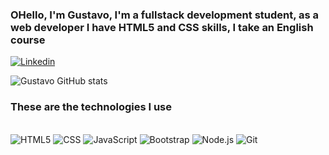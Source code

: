 ### OHello, I'm Gustavo, I'm a fullstack development student, as a web developer I have HTML5 and CSS skills, I take an English course


[![Linkedin](https://img.shields.io/badge/LinkedIn-0077B5?style=for-the-badge&logo=linkedin&logoColor=white)](https://www.linkedin.com/in/gustavo-luiz-99ba88302/)

![Gustavo GitHub stats](https://github-readme-stats.vercel.app/api?username=Gustavo-Luiz2304&show_icons=true&theme=dracula)

### These are the technologies I use

<div style="dysplay: inline_block"><br/>
    <img src="https://img.shields.io/badge/HTML5-E34F26?style=for-the-badge&logo=html5&logoColor=white" alt="HTML5">
    <img src="https://img.shields.io/badge/CSS3-1572B6?style=for-the-badge&logo=css3&logoColor=white" alt="CSS">
    <img src="https://img.shields.io/badge/JavaScript-323330?style=for-the-badge&logo=javascript&logoColor=F7DF1E" alt="JavaScript">
    <img src="https://img.shields.io/badge/Bootstrap-563D7C?style=for-the-badge&logo=bootstrap&logoColor=white" alt="Bootstrap">
    <img src="https://img.shields.io/badge/Node.js-43853D?style=for-the-badge&logo=node.js&logoColor=white" alt="Node.js">
    <img src="https://img.shields.io/badge/GIT-E44C30?style=for-the-badge&logo=git&logoColor=white" alt="Git">
</div>


